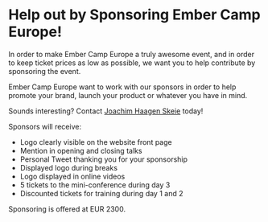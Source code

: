 Help out by Sponsoring Ember Camp Europe!
==========================================

In order to make Ember Camp Europe a truly awesome event, and in order to keep ticket prices as low as possible, we want you to help contribute by sponsoring the event. 

Ember Camp Europe want to work with our sponsors in order to help promote your brand, launch your product or whatever you have in mind.

Sounds interesting? Contact <a href="mailto:joachim@haagen-software.no">Joachim Haagen Skeie</a> today!

Sponsors will receive: 

- Logo clearly visible on the website front page
- Mention in opening and closing talks
- Personal Tweet thanking you for your sponsorship
- Displayed logo during breaks
- Logo displayed in online videos
- 5 tickets to the mini-conference during day 3
- Discounted tickets for training during day 1 and 2

Sponsoring is offered at EUR 2300.